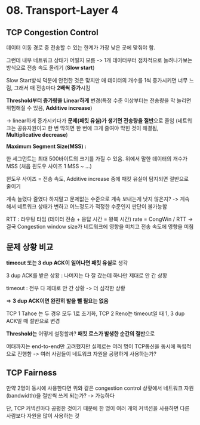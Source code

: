 # 08. Transport-Layer 4

## **TCP Congestion Control**
데이터 이동 경로 중 전송할 수 있는 한계가 가장 낮은 곳에 맞춰야 함.

그런데 내부 네트워크 상태가 어떨지 모름 -> 1개 데이터부터 점차적으로 늘려나가보는 방식으로 전송 속도 올리기 (**Slow start**)

Slow Start방식 덕분에 안전한 것은 맞지만 매 데이터의 개수를 1씩 증가시키면 너무 느림, 그래서 매 전송마다 **2배씩 증가**시킴

**Threshold부터 증가량을 Linear하게** 변경(특정 수준 이상부터는 전송량을 막 늘리면 위험해질 수 있음, **Additive increase**) 

-> linear하게 증가시키다가 **문제(패킷 유실)가 생기면 전송량을 절반**으로 줄임 (네트워크는 공유자원이고 한 번 막히면 한 번에 크게 줄여야 막힌 것이 해결됨, **Multiplicative decrease**)

**Maximum Segment Size(MSS) :**

 한 세그먼트는 최대 500바이트의 크기를 가질 수 있음. 위에서 말한 데이터의 개수가 MSS (처음 윈도우 사이즈 1 MSS ~ ...)

윈도우 사이즈 = 전송 속도, Additive increase 중에 패킷 유실이 탐지되면 절반으로 줄이기

계속 늘렸다 줄였다 하지말고 문제없는 수준으로 계속 보내는게 낫지 않은지?
-> 계속해서 네트워크 상태가 변하고 어느정도가 적정한 수준인지 판단이 불가능함

RTT : 라우팅 타임 (데이터 전송 + 응답 시간 = 왕복 시간)
rate = CongWin / RTT -> 결국 Congestion window size가 네트워크에 영향을 미치고 전송 속도에 영향을 미침

## **문제 상황 비교**

**timeout 또는 3 dup ACK이 일어나면 패킷 유실**로 생각

3 dup ACK를 받은 상황 : 나머지는 다 잘 갔는데 하나만 제대로 안 간 상황

timeout : 전부 다 제대로 안 간 상황
-> 더 심각한 상황

=> **3 dup ACK이면 완전히 발을 뺄 필요는 없음**

TCP 1 Tahoe 는 두 경우 모두 1로 초기화, TCP 2 Reno는 timeout일 때 1, 3 dup ACK일 때 절반으로 변경

**Threshold는** 어떻게 설정할까? **패킷 로스가 발생한 순간의 절반**으로

여태까지는 end-to-end만 고려했지만 실제로는 여러 명이 TCP통신을 동시에 독립적으로 진행함
-> 여러 사람들이 네트워크 자원을 공평하게 사용하는가?

## **TCP Fairness**
만약 2명이 동시에 사용한다면 위와 같은 congestion control 상황에서 네트워크 자원(bandwidth)을 절반씩 쓰게 되는가? -> 가능하다

단, TCP 커넥션마다 공평한 것이기 때문에 한 명이 여러 개의 커넥션을 사용하면 다른 사람보다 자원을 많이 사용하는 것
